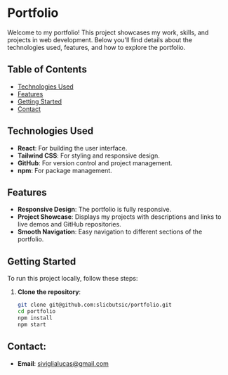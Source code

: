 # Portfolio

Welcome to my portfolio! This project showcases my work, skills, and projects in web development. Below you'll find details about the technologies used, features, and how to explore the portfolio.

## Table of Contents

- [Technologies Used](#technologies-used)
- [Features](#features)
- [Getting Started](#getting-started)
- [Contact](#contact)

## Technologies Used

- **React**: For building the user interface.
- **Tailwind CSS**: For styling and responsive design.
- **GitHub**: For version control and project management.
- **npm**: For package management.

## Features

- **Responsive Design**: The portfolio is fully responsive.
- **Project Showcase**: Displays my projects with descriptions and links to live demos and GitHub repositories.
- **Smooth Navigation**: Easy navigation to different sections of the portfolio.

## Getting Started

To run this project locally, follow these steps:

1. **Clone the repository**:

   ```bash
   git clone git@github.com:slicbutsic/portfolio.git
   cd portfolio
   npm install
   npm start

## Contact:

 - **Email**: siviglialucas@gmail.com
